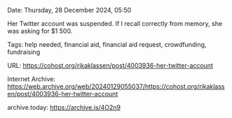 Date: Thursday, 28 December 2024, 05:50

Her Twitter account was suspended. If I recall correctly from memory, she was asking for $1 500.

Tags: help needed, financial aid, financial aid request, crowdfunding, fundraising

URL: https://cohost.org/rikaklassen/post/4003936-her-twitter-account

Internet Archive: https://web.archive.org/web/20240129055037/https://cohost.org/rikaklassen/post/4003936-her-twitter-account

archive.today: https://archive.is/4O2n9

<!--
If you apperciate the blog post, please consider contributing to the COVID fund: https://www.paypal.me/bglamours.
-->
